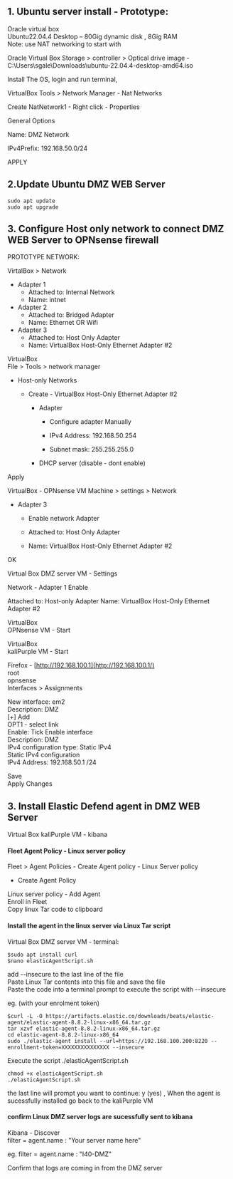 ## 1. Ubuntu server install - Prototype:

Oracle virtual box  
Ubuntu22.04.4 Desktop – 80Gig dynamic disk , 8Gig RAM  
Note: use NAT networking to start with

Oracle Virtual Box Storage > controller > Optical drive image - C:\Users\sgale\Downloads\ubuntu-22.04.4-desktop-amd64.iso


Install The OS, login and run terminal,

VirtualBox Tools > Network Manager - Nat Networks

Create NatNetwork1 - Right click - Properties

General Options

Name: DMZ Network

IPv4Prefix: 192.168.50.0/24

APPLY
## 2.Update Ubuntu DMZ WEB Server
```
sudo apt update
sudo apt upgrade
```
## 3. Configure Host only network to connect DMZ WEB Server to OPNsense firewall
PROTOTYPE NETWORK:

VirtalBox > Network

- Adapter 1
  - Attached to: Internal Network
  - Name: intnet
- Adapter 2
  - Attached to: Bridged Adapter
  - Name: Ethernet OR Wifi
- Adapter 3
  - Attached to: Host Only Adapter
  - Name: VirtualBox Host-Only Ethernet Adapter #2

VirtualBox  
File > Tools > network manager

- Host-only Networks
  
  - Create - VirtualBox Host-Only Ethernet Adapter #2
    
    - Adapter
      
      - Configure adapter Manually
        
      - IPv4 Address: 192.168.50.254
        
      - Subnet mask: 255.255.255.0
        
    - DHCP server (disable - dont enable)
      

Apply

VirtualBox - OPNsense VM Machine > settings > Network

- Adapter 3
  
  - Enable network Adapter
    
  - Attached to: Host Only Adapter
    
  - Name: VirtualBox Host-Only Ethernet Adapter #2

OK

Virtual Box DMZ server VM - Settings

Network - Adapter 1 Enable

Attached to: Host-only Adapter Name: VirtualBox Host-Only Ethernet Adapter #2

VirtualBox  
OPNsense VM - Start

VirtualBox  
kaliPurple VM - Start

Firefox - [http://192.168.100.1](http://192.168.100.1/)  
root  
opnsense  
Interfaces > Assignments

New interface: em2  
Description: DMZ  
[+] Add  
OPT1 - select link  
Enable: Tick Enable interface  
Description: DMZ  
IPv4 configuration type: Static IPv4  
Static IPv4 configuration  
IPv4 Address: 192.168.50.1 /24

Save  
Apply Changes

## 3. Install Elastic Defend agent in DMZ WEB Server
Virtual Box kaliPurple VM - kibana

#### Fleet Agent Policy - Linux server policy

Fleet > Agent Policies - Create Agent policy - Linux Server policy

- Create Agent Policy

Linux server policy - Add Agent  
Enroll in Fleet  
Copy linux Tar code to clipboard

#### Install the agent in the linux server via Linux Tar script

Virtual Box DMZ server VM - terminal:

```
$sudo apt install curl  
$nano elasticAgentScript.sh
```

add --insecure to the last line of the file  
Paste Linux Tar contents into this file and save the file  
Paste the code into a terminal prompt to execute the script with --insecure

eg. (with your enrolment token)

```
$curl -L -O https://artifacts.elastic.co/downloads/beats/elastic-agent/elastic-agent-8.8.2-linux-x86_64.tar.gz
tar xzvf elastic-agent-8.8.2-linux-x86_64.tar.gz
cd elastic-agent-8.8.2-linux-x86_64
sudo ./elastic-agent install --url=https://192.168.100.200:8220 --enrollment-token=XXXXXXXXXXXXXXX --insecure  
```

Execute the script ./elasticAgentScript.sh

```
chmod +x elasticAgentScript.sh
./elasticAgentScript.sh
```

the last line will prompt you want to continue: y (yes) , When the agent is sucessfully installed go back to the kaliPurple VM

#### confirm Linux DMZ server logs are sucessfully sent to kibana

Kibana - Discover  
filter = agent.name : "Your server name here"

eg. filter = agent.name : "I40-DMZ"

Confirm that logs are coming in from the DMZ server

####
